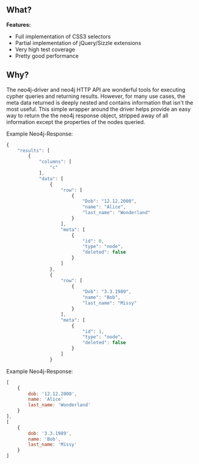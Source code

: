 ## What?


__Features:__

- Full implementation of CSS3 selectors
- Partial implementation of jQuery/Sizzle extensions
- Very high test coverage
- Pretty good performance

## Why?

The neo4j-driver and neo4j HTTP API are wonderful tools for executing cypher queries and returning results. However, for many use cases, the meta data returned is deeply nested and contains information that isn't the most useful. This simple wrapper around the driver helps provide an easy way to return the the neo4j response object, stripped away of all information except the properties of the nodes queried. 

Example Neo4j-Response:

```js
{
    "results": [
        {
            "columns": [
                "c"
            ],
            "data": [
                {
                    "row": [
                        {
                            "Dob": "12.12.2000",
                            "name": "Alice",
                            "last_name": "Wonderland"
                        }
                    ],
                    "meta": [
                        {
                            "id": 0,
                            "type": "node",
                            "deleted": false
                        }
                    ]
                },
                {
                    "row": [
                        {
                            "Dob": "3.3.1989",
                            "name": "Bob",
                            "last_name": "Missy"
                        }
                    ],
                    "meta": [
                        {
                            "id": 1,
                            "type": "node",
                            "deleted": false
                        }
                    ]
                }
```

Example Neo4j-Response:

```js
[ 
    { 
        dob: '12.12.2000', 
        name: 'Alice' 
        last_name: 'Wonderland'
    } 
],
[ 
    { 
        dob: '3.3.1989', 
        name: 'Bob',
        last_name: 'Missy'
    } 
]
```